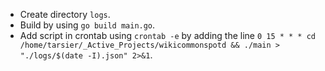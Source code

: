 - Create directory `logs`.
- Build by using `go build main.go`.
- Add script in crontab using `crontab -e` by adding the line `0 15 * * * cd /home/tarsier/_Active_Projects/wikicommonspotd && ./main > "./logs/$(date -I).json" 2>&1`.